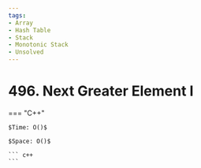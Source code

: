 ```yaml
---
tags:
- Array
- Hash Table
- Stack
- Monotonic Stack
- Unsolved
---
```



# 496. Next Greater Element I

=== "C++"

    $Time: O()$

    $Space: O()$

    ``` c++
    ```